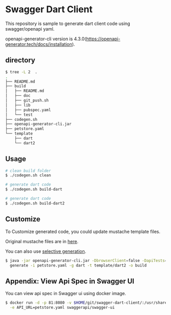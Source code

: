 # Swagger Dart Client

This repository is sample to generate dart client code using swagger/openapi yaml.

openapi-generator-cli version is 4.3.0(https://openapi-generator.tech/docs/installation).

## directory

```sh
$ tree -L 2  .
.
├── README.md
├── build
│   ├── README.md
│   ├── doc
│   ├── git_push.sh
│   ├── lib
│   ├── pubspec.yaml
│   └── test
├── codegen.sh
├── openapi-generator-cli.jar
├── petstore.yaml
└── template
    ├── dart
    └── dart2
```

## Usage

```sh
# clean build folder
$ ./codegen.sh clean

# generate dart code
$ ./codegen.sh build-dart

# generate dart code
$ ./codegen.sh build-dart2
```

## Customize

To Customize generated code, you could update mustache template files.

Original mustache files are in [here](https://github.com/OpenAPITools/openapi-generator/tree/master/modules/openapi-generator/src/main/resources).

You can also use [selective generation](https://openapi-generator.tech/docs/customization/#selective-generation).

```sh
$ java -jar openapi-generator-cli.jar -DbrowserClient=false -DapiTests=false -DmodelTests=false \
  generate -i petstore.yaml -g dart -t template/dart2 -o build
```

## Appendix: View Api Spec in Swagger UI

You can view api spec in Swagger ui using docker image.

```bash
$ docker run -d -p 81:8080 -v $HOME/git/swagger-dart-client/:/usr/share/nginx/html/ \
  -e API_URL=petstore.yaml swaggerapi/swagger-ui
```
